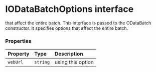 # IODataBatchOptions interface





that affect the entire batch. 
This interface is passed to the ODataBatch constructor. It specifies options 
that affect the entire batch.




### Properties

| Property	   | Type	| Description|
|:-------------|:-------|:-----------|
|`webUrl`      | `string` | using this option |





